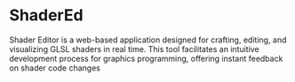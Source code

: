 # ShaderEd

Shader Editor is a web-based application designed for crafting,
editing, and visualizing GLSL shaders in real time. This tool
facilitates an intuitive development process for graphics
programming, offering instant feedback on shader code changes
